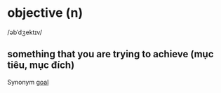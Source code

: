 # objective (n)

/əbˈdʒektɪv/

## something that you are trying to achieve (mục tiêu, mục đích)

Synonym [goal](goal-n.md)